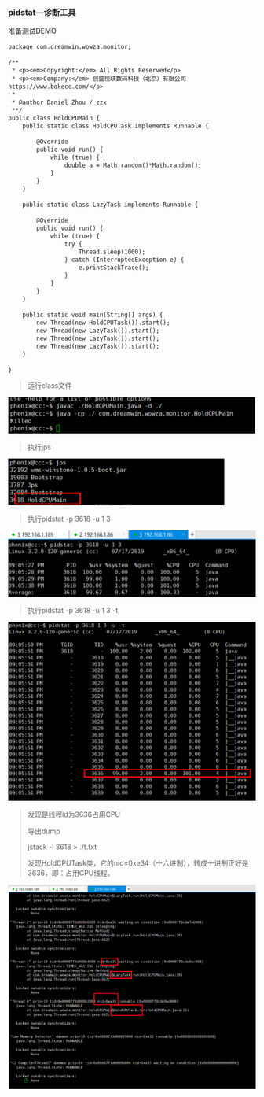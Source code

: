 ### pidstat—诊断工具

准备测试DEMO

```
package com.dreamwin.wowza.monitor;

/**
 * <p><em>Copyright:</em> All Rights Reserved</p>
 * <p><em>Company:</em> 创盛视联数码科技（北京）有限公司   https://www.bokecc.com/</p>
 *
 * @author Daniel Zhou / zzx
 **/
public class HoldCPUMain {
    public static class HoldCPUTask implements Runnable {

        @Override
        public void run() {
            while (true) {
                double a = Math.random()*Math.random();
            }
        }
    }

    public static class LazyTask implements Runnable {

        @Override
        public void run() {
            while (true) {
                try {
                    Thread.sleep(1000);
                } catch (InterruptedException e) {
                    e.printStackTrace();
                }
            }
        }
    }

    public static void main(String[] args) {
        new Thread(new HoldCPUTask()).start();
        new Thread(new LazyTask()).start();
        new Thread(new LazyTask()).start();
        new Thread(new LazyTask()).start();
    }

}
```

> 运行class文件

![](/assets/import11.png)

> 执行jps

![](/assets/import12.png)

> 执行pidstat -p 3618 -u 1 3

![](/assets/import13.png)

> 执行pidstat -p 3618 -u 1 3 -t

![](/assets/import14.png)

> 发现是线程id为3636占用CPU
>
> 导出dump
>
> jstack -l 3618 &gt; ./t.txt
>
> 发现HoldCPUTask类，它的nid=0xe34（十六进制），转成十进制正好是3636，即：占用CPU线程。

![](/assets/import16.png)



